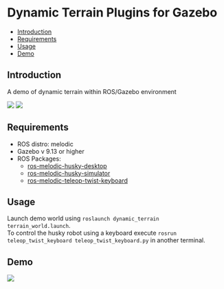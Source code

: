 # Dynamic Terrain Plugins for Gazebo

* [Introduction](#introduction)
* [Requirements](#requirements)
* [Usage](#usage)
* [Demo](#demo)

## Introduction
A demo of dynamic terrain within ROS/Gazebo environment

![](./misc/scene_dynamic_terrain_no_smooth_1.gif) ![](./misc/scene_dynamic_terrain_no_smooth_2.gif)

## Requirements

* ROS distro: melodic
* Gazebo v 9.13 or higher
* ROS Packages:
  - [ros-melodic-husky-desktop](https://wiki.ros.org/husky_desktop)
  - [ros-melodic-husky-simulator](http://wiki.ros.org/husky_gazebo)
  - [ros-melodic-teleop-twist-keyboard](http://wiki.ros.org/teleop_twist_keyboard)

## Usage
Launch demo world using ```roslaunch dynamic_terrain terrain_world.launch```.  
To control the husky robot using a keyboard execute ```rosrun teleop_twist_keyboard teleop_twist_keyboard.py``` in another terminal.

## Demo
![](https://www.youtube.com/watch?v=owiQa95QXVU)
